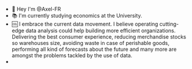 - 👋 Hey I'm @Axel-FR
- 📚 I'm currently studying economics at the University.
- 🆒 I embrace the current data movement. I believe operating cutting-edge data analysis could help building more efficient organizations. Delivering the best consumer experience, reducing merchandise stocks so warehouses size, avoiding waste in case of perishable goods, performing all kind of forecasts about the future and many more are amongst the problems tackled by the use of data.
- 

<!---
Axel-FR/Axel-FR is a ✨ special ✨ repository because its `README.md` (this file) appears on your GitHub profile.
You can click the Preview link to take a look at your changes.
--->
